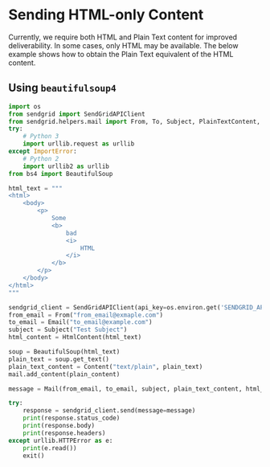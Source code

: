 # Sending HTML-only Content


Currently, we require both HTML and Plain Text content for improved deliverability. In some cases, only HTML may be available. The below example shows how to obtain the Plain Text equivalent of the HTML content.

## Using `beautifulsoup4`

```python
import os
from sendgrid import SendGridAPIClient
from sendgrid.helpers.mail import From, To, Subject, PlainTextContent, HtmlContent, Mail
try:
    # Python 3
    import urllib.request as urllib
except ImportError:
    # Python 2
    import urllib2 as urllib
from bs4 import BeautifulSoup

html_text = """
<html>
    <body>
        <p>
            Some
            <b>
                bad
                <i>
                    HTML
                </i>
            </b>
        </p>
    </body>
</html>
"""

sendgrid_client = SendGridAPIClient(api_key=os.environ.get('SENDGRID_API_KEY'))
from_email = From("from_email@exmaple.com")
to_email = Email("to_email@example.com")
subject = Subject("Test Subject")
html_content = HtmlContent(html_text)

soup = BeautifulSoup(html_text)
plain_text = soup.get_text()
plain_text_content = Content("text/plain", plain_text)
mail.add_content(plain_content)

message = Mail(from_email, to_email, subject, plain_text_content, html_content)

try:
    response = sendgrid_client.send(message=message)
    print(response.status_code)
    print(response.body)
    print(response.headers)
except urllib.HTTPError as e:
    print(e.read())
    exit()
```